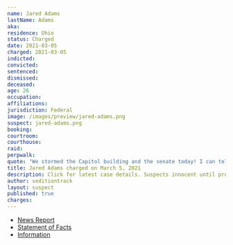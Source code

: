 ```yaml
---
name: Jared Adams
lastName: Adams
aka:
residence: Ohio
status: Charged
date: 2021-03-05
charged: 2021-03-05
indicted:
convicted: 
sentenced: 
dismissed: 
deceased:
age: 26
occupation:
affiliations:
jurisdiction: Federal
image: /images/preview/jared-adams.png
suspect: jared-adams.png
booking:
courtroom:
courthouse:
raid:
perpwalk:
quote: "We stormed the Capitol building and the senate today! I can tell my grandchildren I was there!"
title: Jared Adams charged on March 5, 2021
description: Click for latest case details. Suspects innocent until proven guilty.
author: seditiontrack
layout: suspect
published: true
charges:
---
```

- [News Report](https://www.dispatch.com/story/news/politics/state/2021/03/09/plain-city-man-latest-ohioans-arrested-jan-6-capitol-riot/6923674002/)
- [Statement of Facts](https://www.justice.gov/usao-dc/case-multi-defendant/file/1378331/download)
- [Information](https://www.justice.gov/usao-dc/case-multi-defendant/file/1378326/download)

